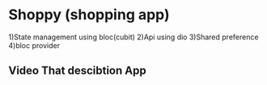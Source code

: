 # Shoppy (shopping app)
1)State management using bloc(cubit)
2)Api using dio
3)Shared preference
4)bloc provider

## Video That descibtion  App





